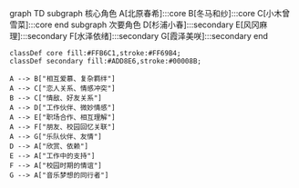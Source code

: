 graph TD
    subgraph 核心角色
        A[北原春希]:::core
        B[冬马和纱]:::core
        C[小木曾雪菜]:::core
    end
    subgraph 次要角色
        D[杉浦小春]:::secondary
        E[风冈麻理]:::secondary
        F[水泽依绪]:::secondary
        G[霞泽美咲]:::secondary
    end

    classDef core fill:#FFB6C1,stroke:#FF69B4;
    classDef secondary fill:#ADD8E6,stroke:#00008B;

    A --> B["相互爱慕、复杂羁绊"]
    A --> C["恋人关系、情感冲突"]
    B --> C["情敌、好友关系"]
    A --> D["工作伙伴、微妙情感"]
    A --> E["职场合作、相互理解"]
    A --> F["朋友、校园回忆关联"]
    A --> G["乐队伙伴、友情"]
    D --> A["欣赏、依赖"]
    E --> A["工作中的支持"]
    F --> A["校园时期的情谊"]
    G --> A["音乐梦想的同行者"]